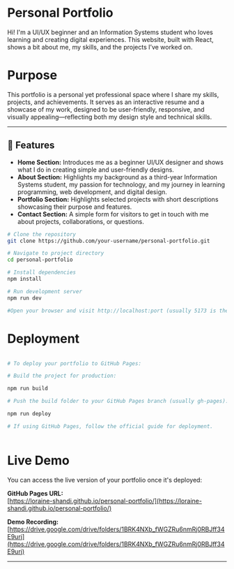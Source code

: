 # Personal Portfolio

Hi! I'm a UI/UX beginner and an Information Systems student who loves learning and creating digital experiences. This website, built with React, shows a bit about me, my skills, and the projects I’ve worked on.


# Purpose


This portfolio is a personal yet professional space where I share my skills, projects, and achievements. It serves as an interactive resume and a showcase of my work, designed to be user-friendly, responsive, and visually appealing—reflecting both my design style and technical skills.

---

## 🚀 Features

- **Home Section:** Introduces me as a beginner UI/UX designer and shows what I do in creating simple and user-friendly designs.
- **About Section:**  Highlights my background as a third-year Information Systems student, my passion for technology, and my journey in learning programming, web development, and digital design.
- **Portfolio Section:** Highlights selected projects with short descriptions showcasing their purpose and features.
- **Contact Section:** A simple form for visitors to get in touch with me about projects, collaborations, or questions.


```bash
# Clone the repository
git clone https://github.com/your-username/personal-portfolio.git

# Navigate to project directory
cd personal-portfolio

# Install dependencies
npm install

# Run development server
npm run dev

#Open your browser and visit http://localhost:port (usually 5173 is the default port) to view the site locally.
```


# Deployment
```bash

# To deploy your portfolio to GitHub Pages:

# Build the project for production:

npm run build

# Push the build folder to your GitHub Pages branch (usually gh-pages):

npm run deploy

# If using GitHub Pages, follow the official guide for deployment.



```
# Live Demo


You can access the live version of your portfolio once it's deployed:

**GitHub Pages URL:**  
[https://loraine-shandi.github.io/personal-portfolio/](https://loraine-shandi.github.io/personal-portfolio/)

**Demo Recording:**  
[https://drive.google.com/drive/folders/1BRK4NXb_fWGZRu6nmRj0RBJff34E9urj](https://drive.google.com/drive/folders/1BRK4NXb_fWGZRu6nmRj0RBJff34E9urj)  


---